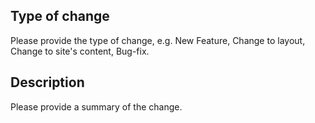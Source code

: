 ## Type of change
Please provide the type of change, e.g. New Feature, Change to layout, Change to site's content, Bug-fix.



## Description
Please provide a summary of the change.
